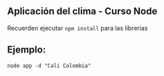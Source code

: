 ## Aplicación del clima - Curso Node

Recuerden ejecutar ```npm install``` para las librerias

## Ejemplo:
```
node app -d "Cali Colombia"
```
